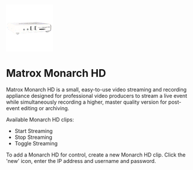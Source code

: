 ![](../../images/monarch.png)
# Matrox Monarch HD

Matrox Monarch HD is a small, easy-to-use video streaming and recording appliance designed for professional video producers to stream a live event while simultaneously recording a higher, master quality version for post-event editing or archiving.

Available Monarch HD clips:

* Start Streaming
* Stop Streaming
* Toggle Streaming

To add a Monarch HD for control, create a new Monarch HD clip.  Click the 'new' icon, enter the IP address and username and password.